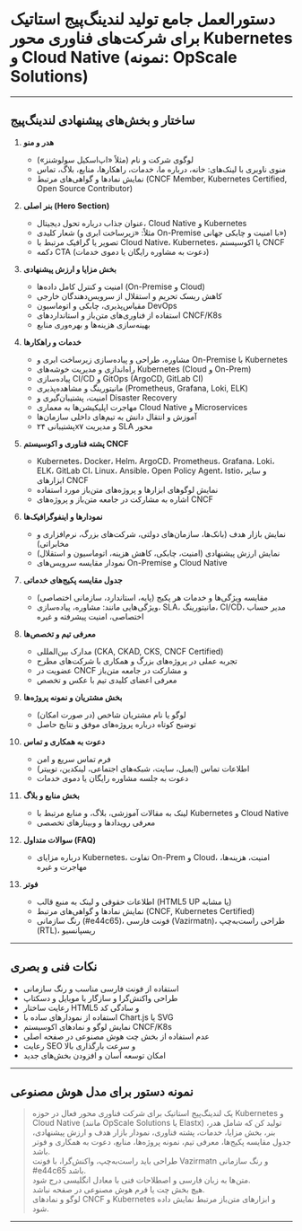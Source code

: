# دستورالعمل جامع تولید لندینگ‌پیج استاتیک برای شرکت‌های فناوری محور Kubernetes و Cloud Native (نمونه: OpScale Solutions)

---

## ساختار و بخش‌های پیشنهادی لندینگ‌پیج

1. **هدر و منو**
   - لوگوی شرکت و نام (مثلاً «اپ‌اسکیل سولوشنز»)
   - منوی ناوبری با لینک‌های: خانه، درباره ما، خدمات، راهکارها، منابع، بلاگ، تماس
   - نمایش نمادها و گواهی‌های مرتبط (CNCF Member, Kubernetes Certified, Open Source Contributor)

2. **بنر اصلی (Hero Section)**
   - عنوان جذاب درباره تحول دیجیتال، Cloud Native و Kubernetes
   - شعار کلیدی (مثلاً: «زیرساخت ابری و On-Premise با امنیت و چابکی جهانی»)
   - تصویر یا گرافیک مرتبط با Cloud Native، Kubernetes، یا اکوسیستم CNCF
   - دکمه CTA (دعوت به مشاوره رایگان یا دموی خدمات)

3. **بخش مزایا و ارزش پیشنهادی**
   - امنیت و کنترل کامل داده‌ها (On-Premise و Cloud)
   - کاهش ریسک تحریم و استقلال از سرویس‌دهندگان خارجی
   - مقیاس‌پذیری، چابکی و اتوماسیون DevOps
   - استفاده از فناوری‌های متن‌باز و استانداردهای CNCF/K8s
   - بهینه‌سازی هزینه‌ها و بهره‌وری منابع

4. **خدمات و راهکارها**
   - مشاوره، طراحی و پیاده‌سازی زیرساخت ابری و On-Premise با Kubernetes
   - راه‌اندازی و مدیریت خوشه‌های Kubernetes (Cloud و On-Prem)
   - پیاده‌سازی CI/CD و GitOps (ArgoCD, GitLab CI)
   - مانیتورینگ و مشاهده‌پذیری (Prometheus, Grafana, Loki, ELK)
   - امنیت، پشتیبان‌گیری و Disaster Recovery
   - مهاجرت اپلیکیشن‌ها به معماری Cloud Native و Microservices
   - آموزش و انتقال دانش به تیم‌های داخلی سازمان‌ها
   - پشتیبانی ۲۴x۷ و مدیریت SLA محور

5. **پشته فناوری و اکوسیستم CNCF**
   - Kubernetes، Docker، Helm، ArgoCD، Prometheus، Grafana، Loki، ELK، GitLab CI، Linux، Ansible،  Open Policy Agent، Istio، و سایر ابزارهای CNCF
   - نمایش لوگوهای ابزارها و پروژه‌های متن‌باز مورد استفاده
   - اشاره به مشارکت در جامعه متن‌باز و پروژه‌های CNCF

6. **نمودارها و اینفوگرافیک‌ها**
   - نمایش بازار هدف (بانک‌ها، سازمان‌های دولتی، شرکت‌های بزرگ، نرم‌افزاری و مخابراتی)
   - نمایش ارزش پیشنهادی (امنیت، چابکی، کاهش هزینه، اتوماسیون و استقلال)
   - نمودار مقایسه سرویس‌های On-Premise و Cloud Native

7. **جدول مقایسه پکیج‌های خدماتی**
   - مقایسه ویژگی‌ها و خدمات هر پکیج (پایه، استاندارد، سازمانی اختصاصی)
   - ویژگی‌هایی مانند: مشاوره، پیاده‌سازی، SLA، مانیتورینگ، CI/CD، مدیر حساب اختصاصی، امنیت پیشرفته و غیره

8. **معرفی تیم و تخصص‌ها**
   - مدارک بین‌المللی (CKA, CKAD, CKS, CNCF Certified)
   - تجربه عملی در پروژه‌های بزرگ و همکاری با شرکت‌های مطرح
   - عضویت در CNCF و مشارکت در جامعه متن‌باز
   - معرفی اعضای کلیدی تیم با عکس و تخصص

9. **بخش مشتریان و نمونه پروژه‌ها**
   - لوگو یا نام مشتریان شاخص (در صورت امکان)
   - توضیح کوتاه درباره پروژه‌های موفق و نتایج حاصل

10. **دعوت به همکاری و تماس**
    - فرم تماس سریع و امن
    - اطلاعات تماس (ایمیل، سایت، شبکه‌های اجتماعی، لینکدین، توییتر)
    - دعوت به جلسه مشاوره رایگان یا دموی خدمات

11. **بخش منابع و بلاگ**
    - لینک به مقالات آموزشی، بلاگ، و منابع مرتبط با Kubernetes و Cloud Native
    - معرفی رویدادها و وبینارهای تخصصی

12. **سوالات متداول (FAQ)**
    - درباره مزایای Kubernetes، تفاوت On-Prem و Cloud، امنیت، هزینه‌ها، مهاجرت و غیره

13. **فوتر**
    - اطلاعات حقوقی و لینک به منبع قالب (HTML5 UP یا مشابه)
    - نمایش نمادها و گواهی‌های مرتبط (CNCF, Kubernetes Certified)
    - رنگ سازمانی (#e44c65)، فونت فارسی (Vazirmatn)، طراحی راست‌به‌چپ (RTL)، ریسپانسیو

---

## نکات فنی و بصری

- استفاده از فونت فارسی مناسب و رنگ سازمانی
- طراحی واکنش‌گرا و سازگار با موبایل و دسکتاپ
- رعایت ساختار HTML5 و سادگی کد
- استفاده از نمودارهای ساده با Chart.js یا SVG
- نمایش لوگو و نمادهای اکوسیستم CNCF/K8s
- عدم استفاده از بخش چت هوش مصنوعی در صفحه اصلی
- رعایت SEO و سرعت بارگذاری بالا
- امکان توسعه آسان و افزودن بخش‌های جدید

---

## نمونه دستور برای مدل هوش مصنوعی

> یک لندینگ‌پیج استاتیک برای شرکت فناوری محور فعال در حوزه Kubernetes و Cloud Native (مانند OpScale Solutions یا Elastx) تولید کن که شامل هدر، بنر، بخش مزایا، خدمات، پشته فناوری، نمودار بازار هدف و ارزش پیشنهادی، جدول مقایسه پکیج‌ها، معرفی تیم، نمونه پروژه‌ها، منابع، دعوت به همکاری و فوتر باشد.  
> طراحی باید راست‌به‌چپ، واکنش‌گرا، با فونت Vazirmatn و رنگ سازمانی #e44c65 باشد.  
> متن‌ها به زبان فارسی و اصطلاحات فنی با معادل انگلیسی درج شود.  
> هیچ بخش چت یا فرم هوش مصنوعی در صفحه نباشد.  
> لوگو و نمادهای CNCF و Kubernetes و ابزارهای متن‌باز مرتبط نمایش داده شود.

---
